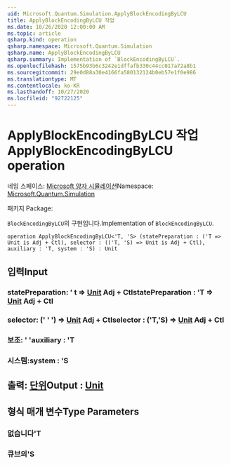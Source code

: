 ```yaml
---
uid: Microsoft.Quantum.Simulation.ApplyBlockEncodingByLCU
title: ApplyBlockEncodingByLCU 작업
ms.date: 10/26/2020 12:00:00 AM
ms.topic: article
qsharp.kind: operation
qsharp.namespace: Microsoft.Quantum.Simulation
qsharp.name: ApplyBlockEncodingByLCU
qsharp.summary: Implementation of `BlockEncodingByLCU`.
ms.openlocfilehash: 1575b93b6c3242e1dffafb330c44cc017a72a8b1
ms.sourcegitcommit: 29e0d88a30e4166fa580132124b0eb57e1f0e986
ms.translationtype: MT
ms.contentlocale: ko-KR
ms.lasthandoff: 10/27/2020
ms.locfileid: "92722125"
---
```

# <a name="applyblockencodingbylcu-operation"></a><span data-ttu-id="cbfe6-102">ApplyBlockEncodingByLCU 작업</span><span class="sxs-lookup"><span data-stu-id="cbfe6-102">ApplyBlockEncodingByLCU operation</span></span>

<span data-ttu-id="cbfe6-103">네임 스페이스: [Microsoft 양자 시뮬레이션](xref:Microsoft.Quantum.Simulation)</span><span class="sxs-lookup"><span data-stu-id="cbfe6-103">Namespace: [Microsoft.Quantum.Simulation](xref:Microsoft.Quantum.Simulation)</span></span>

<span data-ttu-id="cbfe6-104">패키지 [](https://nuget.org/packages/)</span><span class="sxs-lookup"><span data-stu-id="cbfe6-104">Package: [](https://nuget.org/packages/)</span></span>


<span data-ttu-id="cbfe6-105">`BlockEncodingByLCU`의 구현입니다.</span><span class="sxs-lookup"><span data-stu-id="cbfe6-105">Implementation of `BlockEncodingByLCU`.</span></span>

```qsharp
operation ApplyBlockEncodingByLCU<'T, 'S> (statePreparation : ('T => Unit is Adj + Ctl), selector : (('T, 'S) => Unit is Adj + Ctl), auxiliary : 'T, system : 'S) : Unit
```


## <a name="input"></a><span data-ttu-id="cbfe6-106">입력</span><span class="sxs-lookup"><span data-stu-id="cbfe6-106">Input</span></span>

### <a name="statepreparation--t--unit-adj--ctl"></a><span data-ttu-id="cbfe6-107">statePreparation: ' t => [Unit](xref:microsoft.quantum.lang-ref.unit) Adj + Ctl</span><span class="sxs-lookup"><span data-stu-id="cbfe6-107">statePreparation : 'T => [Unit](xref:microsoft.quantum.lang-ref.unit) Adj + Ctl</span></span>




### <a name="selector--ts--unit-adj--ctl"></a><span data-ttu-id="cbfe6-108">selector: (' ' ') => [Unit](xref:microsoft.quantum.lang-ref.unit) Adj + Ctl</span><span class="sxs-lookup"><span data-stu-id="cbfe6-108">selector : ('T,'S) => [Unit](xref:microsoft.quantum.lang-ref.unit) Adj + Ctl</span></span>




### <a name="auxiliary--t"></a><span data-ttu-id="cbfe6-109">보조: ' '</span><span class="sxs-lookup"><span data-stu-id="cbfe6-109">auxiliary : 'T</span></span>




### <a name="system--s"></a><span data-ttu-id="cbfe6-110">시스템:</span><span class="sxs-lookup"><span data-stu-id="cbfe6-110">system : 'S</span></span>





## <a name="output--unit"></a><span data-ttu-id="cbfe6-111">출력: [단위](xref:microsoft.quantum.lang-ref.unit)</span><span class="sxs-lookup"><span data-stu-id="cbfe6-111">Output : [Unit](xref:microsoft.quantum.lang-ref.unit)</span></span>



## <a name="type-parameters"></a><span data-ttu-id="cbfe6-112">형식 매개 변수</span><span class="sxs-lookup"><span data-stu-id="cbfe6-112">Type Parameters</span></span>

### <a name="t"></a><span data-ttu-id="cbfe6-113">없습니다</span><span class="sxs-lookup"><span data-stu-id="cbfe6-113">'T</span></span>


### <a name="s"></a><span data-ttu-id="cbfe6-114">큐브의</span><span class="sxs-lookup"><span data-stu-id="cbfe6-114">'S</span></span>

